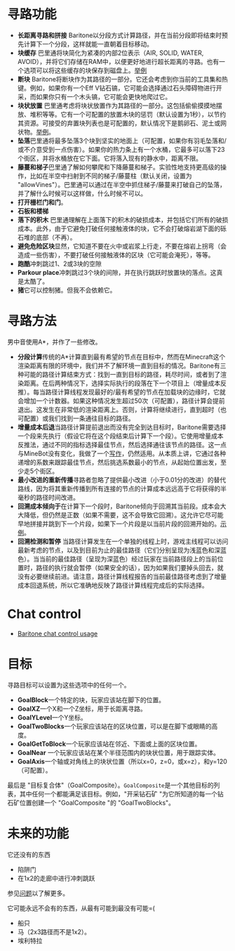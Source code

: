 # 寻路功能
- **长距离寻路和拼接** Baritone以分段方式计算路径，并在当前分段即将结束时预先计算下一个分段，这样就能一直朝着目标移动。
- **块缓存** 巴里通将块简化为紧凑的内部2位表示（AIR, SOLID, WATER, AVOID），并将它们存储在RAM中，以便更好地进行超长距离的寻路。也有一个选项可以将这些缓存的块保存到磁盘上。<a href="https://www.youtube.com/watch?v=dyfYKSubhdc">举例</a>
- **断块** Baritone将断块作为其路径的一部分。它还会考虑到你当前的工具集和热键。例如，如果你有一个Eff V钻石镐，它可能会选择通过石头障碍物进行开采，而如果你只有一个木头镐，它可能会更快地爬过它。
- **块状放置** 巴里通考虑将块状放置作为其路径的一部分。这包括偷偷摸摸地摆放、堆积等等。它有一个可配置的放置木块的惩罚（默认设置为1秒），以节约其资源。可接受的弃置块列表也是可配置的，默认情况下是鹅卵石、泥土或网状物。<a href="https://www.youtube.com/watch?v=F6FbI1L9UmU">举例</a>。
- **坠落**巴里通将最多坠落3个块到坚实的地面上（可配置，如果你有羽毛坠落和/或不介意受到一点伤害）。如果你的热力条上有一个水桶，它最多可以落下23个街区，并将水桶放在它下面。它将落入现有的静水中，距离不限。
- **藤蔓和梯子**巴里通了解如何攀爬和下降藤蔓和梯子。实验性地支持更高级的操作，比如在半空中扫射到不同的梯子/藤蔓柱（默认关闭，设置为 "allowVines"）。巴里通可以通过在半空中抓住梯子/藤蔓来打破自己的坠落，并了解什么时候可以这样做，什么时候不可以。
- **打开栅栏门和门**。
- **石板和楼梯**
- **落下的积木** 巴里通理解在上面落下的积木的破损成本，并包括它们所有的破损成本。此外，由于它避免打破任何接触液体的块，它不会打破熔岩湖下面的砾石堆的底部（不再）。
- **避免危险区块**显然，它知道不要在火中或岩浆上行走，不要在熔岩上拐弯（会造成一些伤害），不要打破任何接触液体的区块（它可能会淹死），等等。
- **跑酷**冲刺跳过1、2或3块的空隙
- **Parkour place**冲刺跳过3个块的间隙，并在执行跳跃时放置块的落点。这真是太酷了。
- **猪**它可以控制猪。但我不会依赖它。

# 寻路方法
男中音使用A*，并作了一些修改。

- **分段计算**传统的A*计算直到最有希望的节点在目标中，然而在Minecraft这个渲染距离有限的环境中，我们并不了解环境一直到目标的情况。Baritone有三种可能的路径计算结束方式：找到一直到目标的路径，耗尽时间，或者到了渲染距离。在后两种情况下，选择实际执行的段落在下一个项目上（增量成本反推）。每当路径计算线程发现最好的/最有希望的节点在加载块的边缘时，它就会增加一个计数器。如果这种情况发生超过50次（可配置），路径计算会提前退出。这发生在非常低的渲染距离上。否则，计算将继续进行，直到超时（也可配置）或我们找到一条通往目标的路径。
- **增量成本后退**当路径计算提前退出而没有完全到达目标时，Baritone需要选择一个段来先执行（假设它将在这个段结束后计算下一个段）。它使用增量成本反推法，通过不同的指标选择最佳节点，然后选择通往该节点的路径。这一点与MineBot没有变化，我做了一个<a href="https://docs.google.com/document/d/1WVHHXKXFdCR1Oz__KtK8sFqyvSwJN_H4lftkHFgmzlc/edit">写作</a>，仍然适用。从本质上讲，它通过各种递增的系数来跟踪最佳节点，然后挑选系数最小的节点，从起始位置出发，至少走5个街区。
- **最小改进的重新传播**寻路者忽略了提供最小改进（小于0.01分的改进）的替代路线，因为将其重新传播到所有连接的节点的计算成本远远高于它将获得的半毫秒的路径时间改进。
- **回溯成本倾向于**在计算下一个段时，Baritone倾向于回溯其当前段。成本会大大降低，但仍然是正数（如果不需要，这不会导致它回溯）。这允许它尽可能早地拼接并跳到下一个片段，如果下一个片段是以当前片段的回溯开始的。<a href="https://www.youtube.com/watch?v=CGiMcb8-99Y">示例</a>。
- **回溯检测和暂停** 当路径计算发生在一个单独的线程上时，游戏主线程可以访问最新考虑的节点，以及到目前为止的最佳路径（它们分别呈现为浅蓝色和深蓝色）。当当前的最佳路径（呈现为深蓝色）经过玩家在当前路径段上的当前位置时，路径的执行就会暂停（如果安全的话），因为如果我们要掉头回去，就没有必要继续前进。请注意，路径计算线程报告的当前最佳路径考虑到了增量成本回退系统，所以它准确地反映了路径计算线程完成后的实际选择。

# Chat control

- [Baritone chat control usage](USAGE.md)

# 目标
寻路目标可以设置为这些选项中的任何一个。
- **GoalBlock**一个特定的块，玩家应该站在脚下的位置。
- **GoalXZ**一个X和一个Z坐标，用于长距离寻路。
- **GoalYLevel**一个Y坐标。
- **GoalTwoBlocks**一个玩家应该站在的区块位置，可以是在脚下或眼睛的高度。
- **GoalGetToBlock**一个玩家应该站在邻近、下面或上面的区块位置。
- **GoalNear** 一个玩家应该站在某个半径范围内的块状位置，用于跟踪实体。
- **GoalAxis**一个轴或对角线上的块状位置（所以x=0，z=0，或x=z），和y=120（可配置）。

最后是 "目标复合体"（GoalComposite）。`GoalComposite`是一个其他目标的列表，其中任何一个都能满足该目标。例如，"开采钻石矿 "为它所知道的每一个钻石矿位置创建一个 "GoalComposite "的 "GoalTwoBlocks"。


# 未来的功能
它还没有的东西
- 陷阱门
- 在1x2的走廊中进行冲刺跳跃

参见<a href="https://github.com/cabaletta/baritone/issues">问题</a>以了解更多。

它可能永远不会有的东西，从最有可能到最没有可能=(
- 船只
- 马（2x3路径而不是1x2）。
- 埃利特拉
